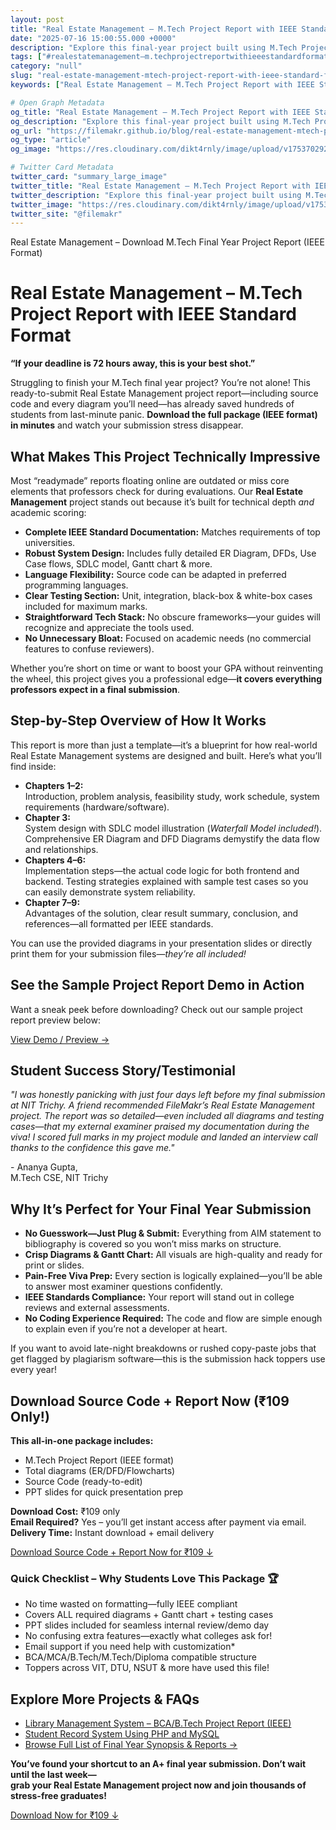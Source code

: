 ```yaml
---
layout: post
title: "Real Estate Management – M.Tech Project Report with IEEE Standard Format"
date: "2025-07-16 15:00:55.000 +0000"
description: "Explore this final-year project built using M.Tech Project Report with IEEE Standard Format with source code and report available."
tags: ["#realestatemanagement–m.techprojectreportwithieeestandardformat", "#finalyearproject", "#m.tech project report with ieee standard format"]
category: "null"
slug: "real-estate-management-mtech-project-report-with-ieee-standard-format"
keywords: ["Real Estate Management – M.Tech Project Report with IEEE Standard Format", "final year project", "M.Tech Project Report with IEEE Standard Format", "source code"]

# Open Graph Metadata
og_title: "Real Estate Management – M.Tech Project Report with IEEE Standard Format"
og_description: "Explore this final-year project built using M.Tech Project Report with IEEE Standard Format with source code and report available."
og_url: "https://filemakr.github.io/blog/real-estate-management-mtech-project-report-with-ieee-standard-format"
og_type: "article"
og_image: "https://res.cloudinary.com/dikt4rnly/image/upload/v1753702923/erssnqqzysoi4nkg1fr0.png"

# Twitter Card Metadata
twitter_card: "summary_large_image"
twitter_title: "Real Estate Management – M.Tech Project Report with IEEE Standard Format"
twitter_description: "Explore this final-year project built using M.Tech Project Report with IEEE Standard Format with source code and report available."
twitter_image: "https://res.cloudinary.com/dikt4rnly/image/upload/v1753702923/erssnqqzysoi4nkg1fr0.png"
twitter_site: "@filemakr"
---
```


Real Estate Management – Download M.Tech Final Year Project Report (IEEE Format)

Real Estate Management – M.Tech Project Report with IEEE Standard Format
========================================================================

**“If your deadline is 72 hours away, this is your best shot.”**

Struggling to finish your M.Tech final year project? You’re not alone! This ready-to-submit Real Estate Management project report—including source code and every diagram you’ll need—has already saved hundreds of students from last-minute panic. **Download the full package (IEEE format) in minutes** and watch your submission stress disappear.

What Makes This Project Technically Impressive
----------------------------------------------

Most “readymade” reports floating online are outdated or miss core elements that professors check for during evaluations. Our **Real Estate Management** project stands out because it’s built for technical depth _and_ academic scoring:

*   **Complete IEEE Standard Documentation:** Matches requirements of top universities.
*   **Robust System Design:** Includes fully detailed ER Diagram, DFDs, Use Case flows, SDLC model, Gantt chart & more.
*   **Language Flexibility:** Source code can be adapted in preferred programming languages.
*   **Clear Testing Section:** Unit, integration, black-box & white-box cases included for maximum marks.
*   **Straightforward Tech Stack:** No obscure frameworks—your guides will recognize and appreciate the tools used.
*   **No Unnecessary Bloat:** Focused on academic needs (no commercial features to confuse reviewers).

Whether you’re short on time or want to boost your GPA without reinventing the wheel, this project gives you a professional edge—**it covers everything professors expect in a final submission**.

Step-by-Step Overview of How It Works
-------------------------------------

This report is more than just a template—it’s a blueprint for how real-world Real Estate Management systems are designed and built. Here’s what you’ll find inside:

*   **Chapters 1–2:**  
    Introduction, problem analysis, feasibility study, work schedule, system requirements (hardware/software).
*   **Chapter 3:**  
    System design with SDLC model illustration (_Waterfall Model included!_). Comprehensive ER Diagram and DFD Diagrams demystify the data flow and relationships.
*   **Chapters 4–6:**  
    Implementation steps—the actual code logic for both frontend and backend. Testing strategies explained with sample test cases so you can easily demonstrate system reliability.
*   **Chapter 7–9:**  
    Advantages of the solution, clear result summary, conclusion, and references—all formatted per IEEE standards.

You can use the provided diagrams in your presentation slides or directly print them for your submission files—_they’re all included!_

See the Sample Project Report Demo in Action
--------------------------------------------

Want a sneak peek before downloading? Check out our sample project report preview below:

[View Demo / Preview →](https://online.visual-paradigm.com/share/book/sample-project-report-1uzumhkivv)

Student Success Story/Testimonial
---------------------------------

_"I was honestly panicking with just four days left before my final submission at NIT Trichy. A friend recommended FileMakr’s Real Estate Management project. The report was so detailed—even included all diagrams and testing cases—that my external examiner praised my documentation during the viva! I scored full marks in my project module and landed an interview call thanks to the confidence this gave me."_

\- Ananya Gupta,  
M.Tech CSE, NIT Trichy

Why It’s Perfect for Your Final Year Submission
-----------------------------------------------

*   **No Guesswork—Just Plug & Submit:** Everything from AIM statement to bibliography is covered so you won’t miss marks on structure.
*   **Crisp Diagrams & Gantt Chart:** All visuals are high-quality and ready for print or slides.
*   **Pain-Free Viva Prep:** Every section is logically explained—you’ll be able to answer most examiner questions confidently.
*   **IEEE Standards Compliance:** Your report will stand out in college reviews and external assessments.
*   **No Coding Experience Required:** The code and flow are simple enough to explain even if you’re not a developer at heart.

If you want to avoid late-night breakdowns or rushed copy-paste jobs that get flagged by plagiarism software—this is the submission hack toppers use every year!

Download Source Code + Report Now (₹109 Only!)
----------------------------------------------

**This all-in-one package includes:**

*   M.Tech Project Report (IEEE format)
*   Total diagrams (ER/DFD/Flowcharts)
*   Source Code (ready-to-edit)
*   PPT slides for quick presentation prep

**Download Cost:** ₹109 only  
**Email Required?** Yes – you’ll get instant access after payment via email.  
**Delivery Time:** Instant download + email delivery

[Download Source Code + Report Now for ₹109 ↓](https://filemakr.com/mtech-final-year-project-report-real-estate-management)

### Quick Checklist – Why Students Love This Package 🏆

*   No time wasted on formatting—fully IEEE compliant
*   Covers ALL required diagrams + Gantt chart + testing cases
*   PPT slides included for seamless internal review/demo day
*   No confusing extra features—exactly what colleges ask for!
*   Email support if you need help with customization\*
*   BCA/MCA/B.Tech/M.Tech/Diploma compatible structure
*   Toppers across VIT, DTU, NSUT & more have used this file!

Explore More Projects & FAQs
----------------------------

*   [Library Management System – BCA/B.Tech Project Report (IEEE)](https://filemakr.com/bca-final-year-project-report-library-management)
*   [Student Record System Using PHP and MySQL](https://filemakr.com/student-record-system-using-php-and-mysql/source-code)
*   [Browse Full List of Final Year Synopsis & Reports →](https://filemakr.com/final-year-project-ideas)

**You’ve found your shortcut to an A+ final year submission. Don’t wait until the last week—  
grab your Real Estate Management project now and join thousands of stress-free graduates!**

[Download Now for ₹109 ↓](https://filemakr.com/mtech-final-year-project-report-real-estate-management)
